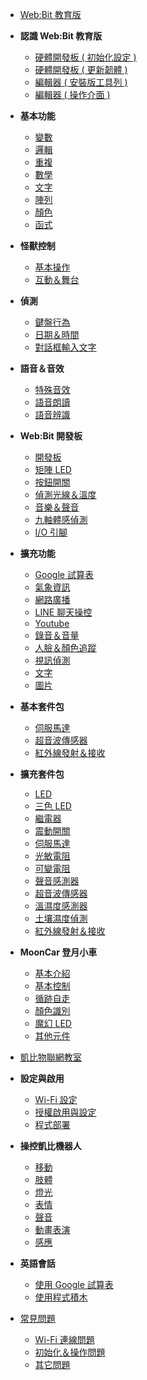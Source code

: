 - [Web:Bit 教育版](education/index.md)
- **認識 Web:Bit 教育版**
  - [硬體開發板 ( 初始化設定 )](education/info/setup.md)
  - [硬體開發板 ( 更新韌體 )](education/info/ota.md)
  - [編輯器 ( 安裝版工具列 )](education/info/toolbar.md)
  - [編輯器 ( 操作介面 )](education/info/interface.md)
- **基本功能**
  - [變數](education/basic/variables.md)
  - [邏輯](education/basic/logic.md)
  - [重複](education/basic/loop.md)
  - [數學](education/basic/math.md)
  - [文字](education/basic/text.md)
  - [陣列](education/basic/array.md)
  - [顏色](education/basic/color.md)
  - [函式](education/basic/function.md)
- **怪獸控制**
  - [基本操作](education/monster/basic.md)
  - [互動＆舞台](education/monster/event.md)
- **偵測**
  - [鍵盤行為](education/detect/keyboard.md)
  - [日期＆時間](education/detect/time.md)
  - [對話框輸入文字](education/detect/input.md)
- **語音＆音效**
  - [特殊音效](education/sound/sound-effect.md)
  - [語音朗讀](education/sound/speak-aloud.md)
  - [語音辨識](education/sound/speech-recognition.md)
- **Web:Bit 開發板**
  - [開發板](education/board/board.md)
  - [矩陣 LED](education/board/rgbled-matrix.md)
  - [按鈕開關](education/board/ab-button.md)
  - [偵測光線＆溫度](education/board/photocell-thermistor.md)
  - [音樂＆聲音](education/board/buzzer.md)
  - [九軸體感偵測](education/board/mpu9250.md)
  - [I/O 引腳](education/board/io-pin.md)
- **擴充功能**
  - [Google 試算表](education/extension/google-spreadsheet.md)
  - [氣象資訊](education/extension/weather.md)
  - [網路廣播](education/extension/broadcast.md)
  - [LINE 聊天操控](education/extension/line.md)
  - [Youtube](education/extension/youtube.md)
  - [錄音＆音量](education/extension/microphone.md)
  - [人臉＆顏色追蹤](education/extension/tracking.md)
  - [視訊偵測](education/extension/video-detect.md)
  - [文字](education/extension/text-object.md)
  - [圖片](education/extension/picture-object.md)
- **基本套件包**
  - [伺服馬達](education/extension-basic-package/servo.md)
  - [超音波傳感器](education/extension-basic-package/ultrasonic.md)
  - [紅外線發射＆接收](education/extension-basic-package/ir.md)
- **擴充套件包**
  - [LED](education/extension-full-package/led.md)
  - [三色 LED](education/extension-full-package/rgbled.md)
  - [繼電器](education/extension-full-package/relay.md)
  - [震動開關](education/extension-full-package/vibration.md)
  - [伺服馬達](education/extension-full-package/servo.md)
  - [光敏電阻](education/extension-full-package/photocell.md)
  - [可變電阻](education/extension-full-package/pot.md)
  - [聲音感測器](education/extension-full-package/sound.md)
  - [超音波傳感器](education/extension-full-package/ultrasonic.md)
  - [溫濕度感測器](education/extension-full-package/dht11.md)
  - [土壤濕度偵測](education/extension-full-package/soil.md)
  - [紅外線發射＆接收](education/extension-full-package/ir.md)
- **MoonCar 登月小車**
  - [基本介紹](education/extension-mooncar/mooncar.md)
  - [基本控制](education/extension-mooncar/control.md)
  - [循跡自走](education/extension-mooncar/track.md)
  - [顏色識別](education/extension-mooncar/color-tracking.md)
  - [魔幻 LED](education/extension-mooncar/magic-led.md)
  - [其他元件](education/extension-mooncar/other.md)


- [凱比物聯網教室](kebbi/index.md)
- **設定與啟用**
  - [Wi-Fi 設定](kebbi/setting/wifi.md)
  - [授權啟用與設定](kebbi/setting/authorize.md)
  - [程式部署](kebbi/setting/deploy.md)
- **操控凱比機器人**
  - [移動](kebbi/robot/move.md)
  - [肢體](kebbi/robot/joint.md)
  - [燈光](kebbi/robot/light.md)
  - [表情](kebbi/robot/face.md)
  - [聲音](kebbi/robot/sound.md)
  - [動畫表演](kebbi/robot/performance.md)
  - [感應](kebbi/robot/detect.md)
- **英語會話**
  - [使用 Google 試算表](kebbi/english/spread-sheet.md)
  - [使用程式積木](kebbi/english/blockly.md)


- [常見問題](faq/index.md)
  - [Wi-Fi 連線問題](faq/wifi.md)
  - [初始化＆操作問題](faq/operation.md)
  - [其它問題](faq/others.md)
